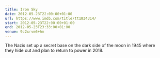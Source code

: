 ```yaml
---
title: Iron Sky
date: 2012-05-23T22:00:00+01:00
url: https://www.imdb.com/title/tt1034314/
start: 2012-05-23T22:00:00+01:00
end: 2012-05-23T23:33:00+01:00
venue: 9c2xrvm6+hm
---
```

The Nazis set up a secret base on the dark side of the moon in 1945 where they hide out and plan to return to power in 2018.
